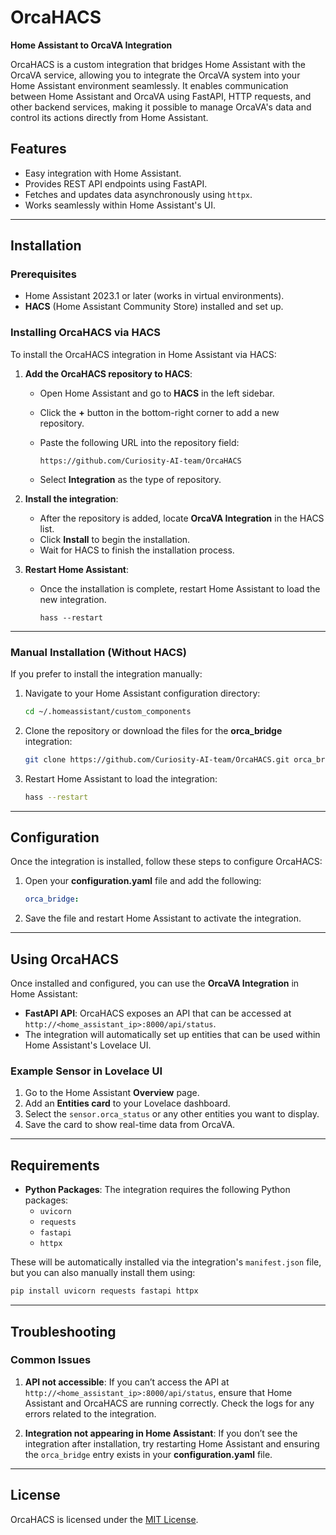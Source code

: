 # OrcaHACS

**Home Assistant to OrcaVA Integration**

OrcaHACS is a custom integration that bridges Home Assistant with the OrcaVA service, allowing you to integrate the OrcaVA system into your Home Assistant environment seamlessly. It enables communication between Home Assistant and OrcaVA using FastAPI, HTTP requests, and other backend services, making it possible to manage OrcaVA's data and control its actions directly from Home Assistant.

## Features

- Easy integration with Home Assistant.
- Provides REST API endpoints using FastAPI.
- Fetches and updates data asynchronously using `httpx`.
- Works seamlessly within Home Assistant's UI.

---

## Installation

### Prerequisites

- Home Assistant 2023.1 or later (works in virtual environments).
- **HACS** (Home Assistant Community Store) installed and set up.

### Installing OrcaHACS via HACS

To install the OrcaHACS integration in Home Assistant via HACS:

1. **Add the OrcaHACS repository to HACS**:

   - Open Home Assistant and go to **HACS** in the left sidebar.
   - Click the **+** button in the bottom-right corner to add a new repository.
   - Paste the following URL into the repository field:
   
     ```
     https://github.com/Curiosity-AI-team/OrcaHACS
     ```
   - Select **Integration** as the type of repository.

2. **Install the integration**:

   - After the repository is added, locate **OrcaVA Integration** in the HACS list.
   - Click **Install** to begin the installation.
   - Wait for HACS to finish the installation process.

3. **Restart Home Assistant**:

   - Once the installation is complete, restart Home Assistant to load the new integration.
   
     ```
     hass --restart
     ```

---

### Manual Installation (Without HACS)

If you prefer to install the integration manually:

1. Navigate to your Home Assistant configuration directory:
   ```bash
   cd ~/.homeassistant/custom_components
   ```

2. Clone the repository or download the files for the **orca_bridge** integration:
   ```bash
   git clone https://github.com/Curiosity-AI-team/OrcaHACS.git orca_bridge
   ```

3. Restart Home Assistant to load the integration:
   ```bash
   hass --restart
   ```

---

## Configuration

Once the integration is installed, follow these steps to configure OrcaHACS:

1. Open your **configuration.yaml** file and add the following:

   ```yaml
   orca_bridge:
   ```

2. Save the file and restart Home Assistant to activate the integration.

---

## Using OrcaHACS

Once installed and configured, you can use the **OrcaVA Integration** in Home Assistant:

- **FastAPI API**: OrcaHACS exposes an API that can be accessed at `http://<home_assistant_ip>:8000/api/status`.
- The integration will automatically set up entities that can be used within Home Assistant's Lovelace UI.

### Example Sensor in Lovelace UI

1. Go to the Home Assistant **Overview** page.
2. Add an **Entities card** to your Lovelace dashboard.
3. Select the `sensor.orca_status` or any other entities you want to display.
4. Save the card to show real-time data from OrcaVA.

---

## Requirements

- **Python Packages**: The integration requires the following Python packages:
  - `uvicorn`
  - `requests`
  - `fastapi`
  - `httpx`

These will be automatically installed via the integration's `manifest.json` file, but you can also manually install them using:

```bash
pip install uvicorn requests fastapi httpx
```

---

## Troubleshooting

### Common Issues

1. **API not accessible**: If you can’t access the API at `http://<home_assistant_ip>:8000/api/status`, ensure that Home Assistant and OrcaHACS are running correctly. Check the logs for any errors related to the integration.

2. **Integration not appearing in Home Assistant**: If you don’t see the integration after installation, try restarting Home Assistant and ensuring the `orca_bridge` entry exists in your **configuration.yaml** file.

---


## License

OrcaHACS is licensed under the [MIT License](https://opensource.org/licenses/MIT).
